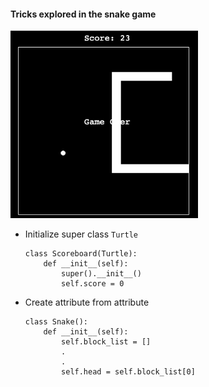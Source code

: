 #### Tricks explored in the snake game

<img src="https://github.com/hoytlui/Experiments/blob/main/Inheritance%20-%20snake/image.png" width="300" height="300">

- Initialize super class `Turtle`
  ```
  class Scoreboard(Turtle):
      def __init__(self):
          super().__init__()
          self.score = 0
  ```

- Create attribute from attribute
  ```
  class Snake():
      def __init__(self):
          self.block_list = []
          .
          .
          self.head = self.block_list[0]
  ```
